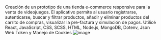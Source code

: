 Creación de un prototipo de una tienda e-commerce responsive para la venta de videojuegos. El aplicativo permite al usuario registrarse, autenticarse, buscar y filtrar productos, añadir y eliminar productos del carrito de compras, visualizar la pre-factura y simulación de pagos. Utilicé React, JavaScript, CSS, SCSS, HTML, Node.js, MongoDB, Dotenv, Json Web Token y Manejo de Cookies
![image](https://github.com/user-attachments/assets/8a2d92a1-7615-4cd4-8d41-afb0b91bdb93)
